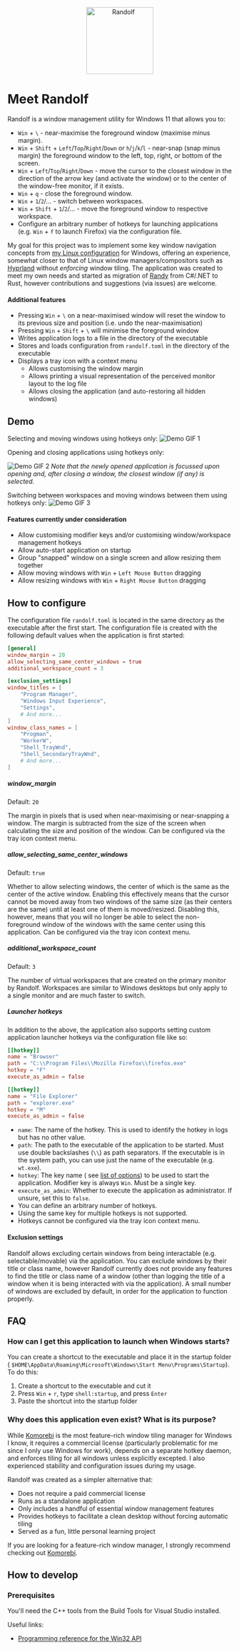 <p align="center">
  <img src="./assets/randolf.png" width="150" height="150" alt="Randolf"/>
</p>

# Meet Randolf

Randolf is a window management utility for Windows 11 that allows you to:

- `Win` + `\` - near-maximise the foreground window (maximise minus margin).
- `Win` + `Shift` + `Left`/`Top`/`Right`/`Down` or `h`/`j`/`k`/`l` - near-snap (snap minus margin) the foreground window
  to the left, top, right, or bottom of the screen.
- `Win` + `Left`/`Top`/`Right`/`Down` - move the cursor to the closest window in the direction of the arrow key (and
  activate the window) or to the center of the window-free monitor, if it exists.
- `Win` + `q` - close the foreground window.
- `Win` + `1`/`2`/... - switch between workspaces.
- `Win` + `Shift` + `1`/`2`/... - move the foreground window to respective workspace.
- Configure an arbitrary number of hotkeys for launching applications (e.g. `Win` + `f` to launch Firefox) via the
  configuration file.

My goal for this project was to implement some key window navigation concepts
from [my Linux configuration](https://github.com/kimgoetzke/nixos-config) for Windows, offering an experience,
somewhat closer to that of Linux window managers/compositors such as [Hyprland](https://hyprland.org/) without 
_enforcing_ window tiling. The application was created to meet my own needs and started as migration of 
[Randy](https://github.com/kimgoetzke/randy) from C#/.NET to Rust, however contributions and suggestions (via
issues) are welcome.

#### Additional features

- Pressing `Win` + `\` on a near-maximised window will reset the window to its previous size and position (i.e. undo the
  near-maximisation)
- Pressing `Win` + `Shift` + `\` will minimise the foreground window
- Writes application logs to a file in the directory of the executable
- Stores and loads configuration from `randolf.toml` in the directory of the executable
- Displays a tray icon with a context menu
    - Allows customising the window margin
    - Allows printing a visual representation of the perceived monitor layout to the log file
    - Allows closing the application (and auto-restoring all hidden windows)

## Demo

Selecting and moving windows using hotkeys only:
![Demo GIF 1](assets/demo_1.gif)

Opening and closing applications using hotkeys only:

![Demo GIF 2](assets/demo_2.gif)
_Note that the newly opened application is focussed upon opening and, after closing a window, the closest window  (if
any) is selected._

Switching between workspaces and moving windows between them using hotkeys only:
![Demo GIF 3](assets/demo_3.gif)

#### Features currently under consideration

- Allow customising modifier keys and/or customising window/workspace management hotkeys
- Allow auto-start application on startup
- Group "snapped" window on a single screen and allow resizing them together
- Allow moving windows with `Win` + `Left Mouse Button` dragging
- Allow resizing windows with `Win` + `Right Mouse Button` dragging

## How to configure

The configuration file `randolf.toml` is located in the same directory as the executable after the first start. The
configuration file is created with the following default values when the application is first started:

```toml
[general]
window_margin = 20
allow_selecting_same_center_windows = true
additional_workspace_count = 3

[exclusion_settings]
window_titles = [
    "Program Manager",
    "Windows Input Experience",
    "Settings",
    # And more...
]
window_class_names = [
    "Progman",
    "WorkerW",
    "Shell_TrayWnd",
    "Shell_SecondaryTrayWnd",
    # And more...
]
```

##### window_margin

Default: `20`

The margin in pixels that is used when near-maximising or near-snapping a window. The margin is subtracted from the size
of the screen when calculating the size and position of the window. Can be configured via the tray icon context menu.

##### allow_selecting_same_center_windows

Default: `true`

Whether to allow selecting windows, the center of which is the same as the center of the active window. Enabling this
effectively means that the cursor cannot be moved away from two windows of the same size (as their centers are the
same) until at least one of them is moved/resized. Disabling this, however, means that you will no longer be able to
select the non-foreground window of the windows with the same center using this application. Can be configured via the
tray icon context menu.

##### additional_workspace_count

Default: `3`

The number of virtual workspaces that are created on the primary monitor by Randolf. Workspaces are similar to Windows
desktops but only apply to a single monitor and are much faster to switch.

##### Launcher hotkeys

In addition to the above, the application also supports setting custom application launcher hotkeys via the
configuration file like so:

```toml
[[hotkey]]
name = "Browser"
path = "C:\\Program Files\\Mozilla Firefox\\firefox.exe"
hotkey = "F"
execute_as_admin = false

[[hotkey]]
name = "File Explorer"
path = "explorer.exe"
hotkey = "M"
execute_as_admin = false
```

- `name`: The name of the hotkey. This is used to identify the hotkey in logs but has no other value.
- `path`: The path to the executable of the application to be started. Must use double backslashes (`\\`) as path
  separators. If the executable is in the system path, you can use just the name of the executable (e.g.
  `wt.exe`).
- `hotkey`: The key name (
  see [list of options](https://github.com/iholston/win-hotkeys/blob/f5f903a725ce309f86608bba6d8a76fb6efb97b8/src/keys.rs#L506))
  to be used to start the application. Modifier key is always `Win`. Must be a single key.
- `execute_as_admin`: Whether to execute the application as administrator. If unsure, set this to `false`.
- You can define an arbitrary number of hotkeys.
- Using the same key for multiple hotkeys is not supported.
- Hotkeys cannot be configured via the tray icon context menu.

#### Exclusion settings

Randolf allows excluding certain windows from being interactable (e.g. selectable/movable) via the application. You can
exclude windows by their title or class name, however Randolf currently does not provide any features to find the title
or class name of a window (other than logging the title of a window when it is being interacted with via the
application). A small number of windows are excluded by default, in order for the application to function properly.

## FAQ

### How can I get this application to launch when Windows starts?

You can create a shortcut to the executable and place it in the startup folder (
`$HOME\AppData\Roaming\Microsoft\Windows\Start Menu\Programs\Startup`). To do this:

1. Create a shortcut to the executable and cut it
2. Press `Win` + `r`, type `shell:startup`, and press `Enter`
3. Paste the shortcut into the startup folder

### Why does this application even exist? What is its purpose?

While [Komorebi](https://github.com/LGUG2Z/komorebi/) is the most feature-rich window tiling manager for Windows I
know, it requires a commercial license (particularly problematic for me since I only use Windows for work), depends on a
separate hotkey daemon, and enforces tiling for all windows unless explicitly excepted. I also experienced stability and
configuration issues during my usage.

Randolf was created as a simpler alternative that:

- Does not require a paid commercial license
- Runs as a standalone application
- Only includes a handful of essential window management features
- Provides hotkeys to facilitate a clean desktop without forcing automatic tiling
- Served as a fun, little personal learning project

If you are looking for a feature-rich window manager, I strongly recommend checking
out [Komorebi](https://github.com/LGUG2Z/komorebi/).

## How to develop

### Prerequisites

You'll need the C++ tools from the Build Tools for Visual Studio installed.

Useful links:

- [Programming reference for the Win32 API](https://learn.microsoft.com/en-us/windows/win32/api/)
